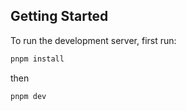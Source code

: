 ## Getting Started

To run the development server, first run:
```bash
pnpm install
```
then
```bash
pnpm dev
```

